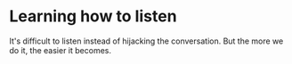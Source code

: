 # Learning how to listen  
It's difficult to listen instead of hijacking the conversation. But the more we do it, the easier it becomes.  
